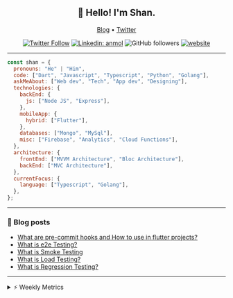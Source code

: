 <h2 align="center">👋 Hello! I'm Shan.</h2>
<p align="center">
  <a href="https://medium.com/feed/@shan-shaji">Blog</a> •
  <a href="https://twitter.com/intent/follow?screen_name=shan__shaji">Twitter</a>
</p>

<p align="center"><a href="https://twitter.com/intent/follow?screen_name=shan__shaji"><img src="https://img.shields.io/twitter/follow/shan__shaji?style=flat" alt="Twitter Follow"></a>
<a href="https://www.linkedin.com/in/shan-shaji/"><img src="https://img.shields.io/badge/shan-shaji?style=flat-square&amp;logo=Linkedin&amp;logoColor=white&amp;link=https://www.linkedin.com/in/shan-shaji/" alt="Linkedin: anmol"></a>
<img src="https://img.shields.io/github/followers/shan-shaji?label=Follow&amp;style=social" alt="GitHub followers">
<a href="http://shan-shaji.github.io/"><img src="https://img.shields.io/badge/Website-46a2f1.svg?&amp;style=flat-square&amp;logo=Google-Chrome&amp;logoColor=white&amp;link=http://shan-shaji.github.io/" alt="website"></a></p>

<hr>

```javascript
const shan = {
  pronouns: "He" | "Him",
  code: ["Dart", "Javascript", "Typescript", "Python", "Golang"],
  askMeAbout: ["Web dev", "Tech", "App dev", "Designing"],
  technologies: {
    backEnd: {
      js: ["Node JS", "Express"],
    },
    mobileApp: {
      hybrid: ["Flutter"],
    },
    databases: ["Mongo", "MySql"],
    misc: ["Firebase", "Analytics", "Cloud Functions"],
  },
  architecture: {
    frontEnd: ["MVVM Architecture", "Bloc Architecture"],
    backEnd: ["MVC Architecture"],
  },
  currentFocus: {
    language: ["Typescript", "Golang"],
  },
};
```

<hr>

<!-- I love connecting with different people</b> so if you want to say <b>hi, I'll be happy to meet you more!</b> 😊</em> -->

### 📕 Blog posts

<!-- BLOG-POST-LIST:START -->
- [What are pre-commit hooks and How to use in flutter projects?](https://dev.to/shanshaji/what-are-pre-commit-hooks-and-how-to-use-in-flutter-projects-4c0m)
- [What is e2e Testing?](https://dev.to/shanshaji/what-is-e2e-testing-1eg0)
- [What is Smoke Testing](https://dev.to/shanshaji/what-is-smoke-testing-1n95)
- [What is Load Testing?](https://dev.to/shanshaji/what-is-load-testing-27dk)
- [What is Regression Testing?](https://dev.to/shanshaji/what-is-regression-testing-162n)
<!-- BLOG-POST-LIST:END -->

<hr>
<details>
    <summary>⚡ Weekly Metrics</summary>
    <p>
    
<!--START_SECTION:waka-->
![Code Time](http://img.shields.io/badge/Code%20Time-1%2C785%20hrs%201%20min-blue)

![Profile Views](http://img.shields.io/badge/Profile%20Views-22-blue)

**🐱 My GitHub Data** 

> 📦 479.4 kB Used in GitHub's Storage 
 > 
> 🏆 191 Contributions in the Year 2023
 > 
> 💼 Opted to Hire
 > 
> 📜 128 Public Repositories 
 > 
> 🔑 16 Private Repositories 
 > 
**I'm a Night 🦉** 

```text
🌞 Morning                3789 commits        ███░░░░░░░░░░░░░░░░░░░░░░   10.33 % 
🌆 Daytime                9764 commits        ███████░░░░░░░░░░░░░░░░░░   26.63 % 
🌃 Evening                17334 commits       ████████████░░░░░░░░░░░░░   47.27 % 
🌙 Night                  5782 commits        ████░░░░░░░░░░░░░░░░░░░░░   15.77 % 
```
📅 **I'm Most Productive on Thursday** 

```text
Monday                   5077 commits        ███░░░░░░░░░░░░░░░░░░░░░░   13.85 % 
Tuesday                  5711 commits        ████░░░░░░░░░░░░░░░░░░░░░   15.57 % 
Wednesday                4627 commits        ███░░░░░░░░░░░░░░░░░░░░░░   12.62 % 
Thursday                 8006 commits        █████░░░░░░░░░░░░░░░░░░░░   21.83 % 
Friday                   6169 commits        ████░░░░░░░░░░░░░░░░░░░░░   16.82 % 
Saturday                 3484 commits        ██░░░░░░░░░░░░░░░░░░░░░░░   09.50 % 
Sunday                   3595 commits        ██░░░░░░░░░░░░░░░░░░░░░░░   09.80 % 
```


📊 **This Week I Spent My Time On** 

```text
🕑︎ Time Zone: Asia/Kolkata

💬 Programming Languages: 
Dart                     29 hrs 35 mins      ██████████████████░░░░░░░   73.09 % 
Ruby                     3 hrs 2 mins        ██░░░░░░░░░░░░░░░░░░░░░░░   07.53 % 
TypeScript               2 hrs 55 mins       ██░░░░░░░░░░░░░░░░░░░░░░░   07.24 % 
HTML                     2 hrs 37 mins       ██░░░░░░░░░░░░░░░░░░░░░░░   06.49 % 
YAML                     27 mins             ░░░░░░░░░░░░░░░░░░░░░░░░░   01.13 % 

🔥 Editors: 
Android Studio           29 hrs 13 mins      ██████████████████░░░░░░░   72.20 % 
VS Code                  11 hrs 15 mins      ███████░░░░░░░░░░░░░░░░░░   27.80 % 

🐱‍💻 Projects: 
turbo-flutter            23 hrs 43 mins      ███████████████░░░░░░░░░░   58.63 % 
homeday                  8 hrs 34 mins       █████░░░░░░░░░░░░░░░░░░░░   21.19 % 
edubites                 2 hrs 32 mins       ██░░░░░░░░░░░░░░░░░░░░░░░   06.30 % 
turbo                    2 hrs 8 mins        █░░░░░░░░░░░░░░░░░░░░░░░░   05.31 % 
blog                     1 hr 31 mins        █░░░░░░░░░░░░░░░░░░░░░░░░   03.78 % 

💻 Operating System: 
Mac                      36 hrs 40 mins      ███████████████████████░░   90.61 % 
Linux                    3 hrs 48 mins       ██░░░░░░░░░░░░░░░░░░░░░░░   09.39 % 
```

**I Mostly Code in Dart** 

```text
Dart                     54 repos            ████████████░░░░░░░░░░░░░   47.37 % 
JavaScript               16 repos            ████░░░░░░░░░░░░░░░░░░░░░   14.04 % 
Ruby                     3 repos             █░░░░░░░░░░░░░░░░░░░░░░░░   02.63 % 
Go                       3 repos             █░░░░░░░░░░░░░░░░░░░░░░░░   02.63 % 
Python                   3 repos             █░░░░░░░░░░░░░░░░░░░░░░░░   02.63 % 
```




 Last Updated on 22/03/2023 18:48:46 UTC
<!--END_SECTION:waka-->

</p>
 </details>
